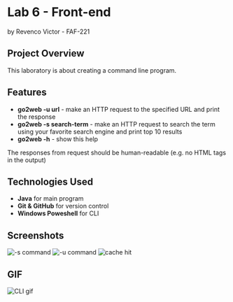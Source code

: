 # Lab 6 - Front-end

by Revenco Victor - FAF-221

## Project Overview
This laboratory is about creating a command line program.

## Features
- **go2web -u url** - make an HTTP request to the specified URL and print the response
- **go2web -s search-term** - make an HTTP request to search the term using your favorite search engine and print top 10 results
- **go2web -h** - show this help

The responses from request should be human-readable (e.g. no HTML tags in the output)

## Technologies Used
- **Java** for main program
- **Git & GitHub** for version control
- **Windows Poweshell** for CLI
## Screenshots
![-s command](screenshots/captur1.PNG)
![-u command](screenshots/captur2.PNG)
![cache hit](screenshots/captur3.PNG)

## GIF
![CLI gif](screenshots/lab5.gif)
